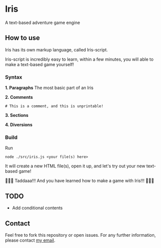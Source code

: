 # Iris
A text-based adventure game engine

## How to use
Iris has its own markup language, called Iris-script.

Iris-script is incredibly easy to learn, within a few minutes, you will able to make a text-based game yourself!

### Syntax
**1. Paragraphs**
The most basic part of an Iris 

**2. Comments**
```
# This is a comment, and this is unprintable!
```

**3. Sections**


**4. Diversions**


### Build
Run
```
node ./src/iris.js <your file(s) here>
```
It will create a new HTML file(s), open it up, and let's try out your new text-based game! 

🎉🎉🥳 Taddaaa!!! And you have learned how to make a game with Iris!!! 🎊🎊👏

## TODO
- Add conditional contents

## Contact
Feel free to fork this repository or open issues. For any further information, please contact [my email](mailto:nguyengiabach1201@gmail.com).
